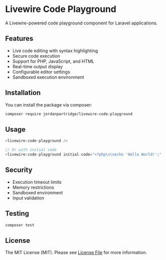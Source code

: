 # Livewire Code Playground

A Livewire-powered code playground component for Laravel applications.

## Features

- Live code editing with syntax highlighting
- Secure code execution
- Support for PHP, JavaScript, and HTML
- Real-time output display
- Configurable editor settings
- Sandboxed execution environment

## Installation

You can install the package via composer:

```bash
composer require jordanpartridge/livewire-code-playground
```

## Usage

```php
<livewire:code-playground />

// Or with initial code
<livewire:code-playground initial-code="<?php\n\necho 'Hello World!';" />
```

## Security

- Execution timeout limits
- Memory restrictions
- Sandboxed environment
- Input validation

## Testing

```bash
composer test
```

## License

The MIT License (MIT). Please see [License File](LICENSE.md) for more information.